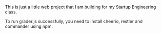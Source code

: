 This is just a little web project that I am building for my Startup Engineering class.

To run grader.js successfully, you need to install cheerio, restler and commander using npm.

